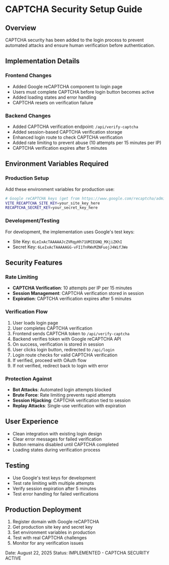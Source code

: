 # CAPTCHA Security Setup Guide

## Overview
CAPTCHA security has been added to the login process to prevent automated attacks and ensure human verification before authentication.

## Implementation Details

### Frontend Changes
- Added Google reCAPTCHA component to login page
- Users must complete CAPTCHA before login button becomes active
- Added loading states and error handling
- CAPTCHA resets on verification failure

### Backend Changes
- Added CAPTCHA verification endpoint: `/api/verify-captcha`
- Added session-based CAPTCHA verification storage
- Enhanced login route to check CAPTCHA verification
- Added rate limiting to prevent abuse (10 attempts per 15 minutes per IP)
- CAPTCHA verification expires after 5 minutes

## Environment Variables Required

### Production Setup
Add these environment variables for production use:

```bash
# Google reCAPTCHA keys (get from https://www.google.com/recaptcha/admin)
VITE_RECAPTCHA_SITE_KEY=your_site_key_here
RECAPTCHA_SECRET_KEY=your_secret_key_here
```

### Development/Testing
For development, the implementation uses Google's test keys:
- Site Key: `6LeIxAcTAAAAAJcZVRqyHh71UMIEGNQ_MXjiZKhI`
- Secret Key: `6LeIxAcTAAAAAGG-vFI1TnRWxMZNFuojJ4WifJWe`

## Security Features

### Rate Limiting
- **CAPTCHA Verification**: 10 attempts per IP per 15 minutes
- **Session Management**: CAPTCHA verification stored in session
- **Expiration**: CAPTCHA verification expires after 5 minutes

### Verification Flow
1. User loads login page
2. User completes CAPTCHA verification
3. Frontend sends CAPTCHA token to `/api/verify-captcha`
4. Backend verifies token with Google reCAPTCHA API
5. On success, verification is stored in session
6. User clicks login button, redirected to `/api/login`
7. Login route checks for valid CAPTCHA verification
8. If verified, proceed with OAuth flow
9. If not verified, redirect back to login with error

### Protection Against
- **Bot Attacks**: Automated login attempts blocked
- **Brute Force**: Rate limiting prevents rapid attempts
- **Session Hijacking**: CAPTCHA verification tied to session
- **Replay Attacks**: Single-use verification with expiration

## User Experience
- Clean integration with existing login design
- Clear error messages for failed verification
- Button remains disabled until CAPTCHA completed
- Loading states during verification process

## Testing
- Use Google's test keys for development
- Test rate limiting with multiple attempts
- Verify session expiration after 5 minutes
- Test error handling for failed verifications

## Production Deployment
1. Register domain with Google reCAPTCHA
2. Get production site key and secret key
3. Set environment variables in production
4. Test with real CAPTCHA challenges
5. Monitor for any verification issues

Date: August 22, 2025
Status: IMPLEMENTED - CAPTCHA SECURITY ACTIVE